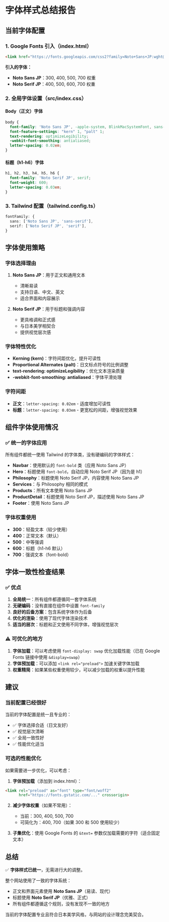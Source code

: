 # 字体样式总结报告

## 当前字体配置

### 1. Google Fonts 引入（index.html）
```html
<link href="https://fonts.googleapis.com/css2?family=Noto+Sans+JP:wght@300;400;500;700&family=Noto+Serif+JP:wght@400;500;600;700&display=swap" rel="stylesheet">
```

**引入的字体：**
- **Noto Sans JP**：300, 400, 500, 700 权重
- **Noto Serif JP**：400, 500, 600, 700 权重

### 2. 全局字体设置（src/index.css）

#### Body（正文）字体
```css
body {
  font-family: 'Noto Sans JP', -apple-system, BlinkMacSystemFont, sans-serif;
  font-feature-settings: "kern" 1, "palt" 1;
  text-rendering: optimizeLegibility;
  -webkit-font-smoothing: antialiased;
  letter-spacing: 0.02em;
}
```

#### 标题（h1-h6）字体
```css
h1, h2, h3, h4, h5, h6 {
  font-family: 'Noto Serif JP', serif;
  font-weight: 600;
  letter-spacing: 0.03em;
}
```

### 3. Tailwind 配置（tailwind.config.ts）
```typescript
fontFamily: {
  sans: ['Noto Sans JP', 'sans-serif'],
  serif: ['Noto Serif JP', 'serif'],
}
```

## 字体使用策略

### 字体选择理由
1. **Noto Sans JP**：用于正文和通用文本
   - 清晰易读
   - 支持日语、中文、英文
   - 适合界面和内容展示

2. **Noto Serif JP**：用于标题和强调内容
   - 更具格调和正式感
   - 与日本美学相契合
   - 提供视觉层次感

### 字体特性优化
- **Kerning (kern)**：字符间距优化，提升可读性
- **Proportional Alternates (palt)**：日文标点符号的比例调整
- **text-rendering: optimizeLegibility**：优化文本渲染质量
- **-webkit-font-smoothing: antialiased**：字体平滑处理

### 字符间距
- **正文**：`letter-spacing: 0.02em` - 适度增加可读性
- **标题**：`letter-spacing: 0.03em` - 更宽松的间距，增强视觉效果

## 组件字体使用情况

### ✅ 统一的字体应用
所有组件都统一使用 Tailwind 的字体类，没有硬编码的字体样式：

- **Navbar**：使用默认的 `font-bold` 类（应用 Noto Sans JP）
- **Hero**：标题使用 `font-bold`，自动应用 Noto Serif JP（因为是 h1）
- **Philosophy**：标题使用 Noto Serif JP，内容使用 Noto Sans JP
- **Services**：与 Philosophy 相同的模式
- **Products**：所有文本使用 Noto Sans JP
- **ProductDetail**：标题使用 Noto Serif JP，描述使用 Noto Sans JP
- **Footer**：使用 Noto Sans JP

### 字体权重使用
- **300**：轻盈文本（较少使用）
- **400**：正常文本（默认）
- **500**：中等强调
- **600**：标题（h1-h6 默认）
- **700**：强调文本（font-bold）

## 字体一致性检查结果

### ✅ 优点
1. **全局统一**：所有组件都遵循同一套字体系统
2. **无硬编码**：没有直接在组件中设置 `font-family`
3. **良好的后备方案**：包含系统字体作为后备
4. **优化的渲染**：使用了现代字体渲染技术
5. **适当的层次**：标题和正文使用不同字体，增强视觉层次

### ⚠️ 可优化的地方
1. **字体加载**：可以考虑使用 `font-display: swap` 优化加载性能（已在 Google Fonts 链接中使用 `&display=swap`）
2. **字体预加载**：可以添加 `<link rel="preload">` 加速关键字体加载
3. **权重精简**：如果某些权重使用较少，可以减少加载的权重以提升性能

## 建议

### 当前配置已经很好
当前的字体配置是统一且专业的：
- ✅ 字体选择合适（日文友好）
- ✅ 视觉层次清晰
- ✅ 全局一致性好
- ✅ 性能优化适当

### 可选的性能优化
如果需要进一步优化，可以考虑：

1. **字体预加载**（添加到 index.html）：
```html
<link rel="preload" as="font" type="font/woff2" 
      href="https://fonts.gstatic.com/..." crossorigin>
```

2. **减少字体权重**（如果不常用）：
   - 当前：300, 400, 500, 700
   - 可简化为：400, 700（如果 300 和 500 使用较少）

3. **子集优化**：使用 Google Fonts 的 `&text=` 参数仅加载需要的字符（适合固定文本）

## 总结

✅ **字体样式已统一**，无需进行大的调整。

整个网站使用了一致的字体系统：
- 正文和界面元素使用 **Noto Sans JP**（易读、现代）
- 标题使用 **Noto Serif JP**（优雅、正式）
- 所有组件都遵循这个规则，没有发现不一致的地方

当前的字体配置专业且符合日本美学风格，与网站的设计理念完美契合。

